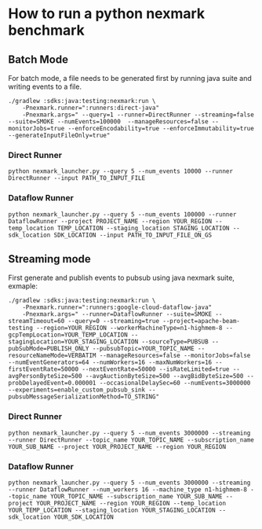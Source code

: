 <!--
    Licensed to the Apache Software Foundation (ASF) under one
    or more contributor license agreements.  See the NOTICE file
    distributed with this work for additional information
    regarding copyright ownership.  The ASF licenses this file
    to you under the Apache License, Version 2.0 (the
    "License"); you may not use this file except in compliance
    with the License.  You may obtain a copy of the License at

      http://www.apache.org/licenses/LICENSE-2.0

    Unless required by applicable law or agreed to in writing,
    software distributed under the License is distributed on an
    "AS IS" BASIS, WITHOUT WARRANTIES OR CONDITIONS OF ANY
    KIND, either express or implied.  See the License for the
    specific language governing permissions and limitations
    under the License.
-->

# How to run a python nexmark benchmark

## Batch Mode

For batch mode, a file needs to be generated first by running java suite and writing events to a file.

```shell script
./gradlew :sdks:java:testing:nexmark:run \
    -Pnexmark.runner=":runners:direct-java"
    -Pnexmark.args=" --query=1 --runner=DirectRunner --streaming=false --suite=SMOKE --numEvents=100000  --manageResources=false --monitorJobs=true --enforceEncodability=true --enforceImmutability=true --generateInputFileOnly=true"
```

### Direct Runner

```shell script
python nexmark_launcher.py --query 5 --num_events 10000 --runner DirectRunner --input PATH_TO_INPUT_FILE
```

### Dataflow Runner

```shell script
python nexmark_launcher.py --query 5 --num_events 100000 --runner DataflowRunner --project PROJECT_NAME --region YOUR_REGION --temp_location TEMP_LOCATION --staging_location STAGING_LOCATION --sdk_location SDK_LOCATION --input PATH_TO_INPUT_FILE_ON_GS
```

## Streaming mode

First generate and publish events to pubsub using java nexmark suite, exmaple:
```shell script
./gradlew :sdks:java:testing:nexmark:run \
    -Pnexmark.runner=":runners:google-cloud-dataflow-java"
    -Pnexmark.args=" --runner=DataflowRunner --suite=SMOKE --streamTimeout=60 --query=0 --streaming=true --project=apache-beam-testing --region=YOUR_REGION --workerMachineType=n1-highmem-8 --gcpTempLocation=YOUR_TEMP_LOCATION --stagingLocation=YOUR_STAGING_LOCATION --sourceType=PUBSUB --pubSubMode=PUBLISH_ONLY --pubsubTopic=YOUR_TOPIC_NAME --resourceNameMode=VERBATIM --manageResources=false --monitorJobs=false --numEventGenerators=64 --numWorkers=16 --maxNumWorkers=16 --firstEventRate=50000 --nextEventRate=50000 --isRateLimited=true --avgPersonByteSize=500 --avgAuctionByteSize=500 --avgBidByteSize=500 --probDelayedEvent=0.000001 --occasionalDelaySec=60 --numEvents=3000000 --experiments=enable_custom_pubsub_sink --pubsubMessageSerializationMethod=TO_STRING"
```

### Direct Runner

```shell script
python nexmark_launcher.py --query 5 --num_events 3000000 --streaming --runner DirectRunner --topic_name YOUR_TOPIC_NAME --subscription_name YOUR_SUB_NAME --project YOUR_PROJECT_NAME --region YOUR_REGION
```

### Dataflow Runner

```shell script
python nexmark_launcher.py --query 5 --num_events 3000000 --streaming --runner DataflowRunner --num_workers 16 --machine_type n1-highmem-8 --topic_name YOUR_TOPIC_NAME --subscription_name YOUR_SUB_NAME --project YOUR_PROJECT_NAME --region YOUR_REGION --temp_location YOUR_TEMP_LOCATION --staging_location YOUR_STAGING_LOCATION --sdk_location YOUR_SDK_LOCATION
```
